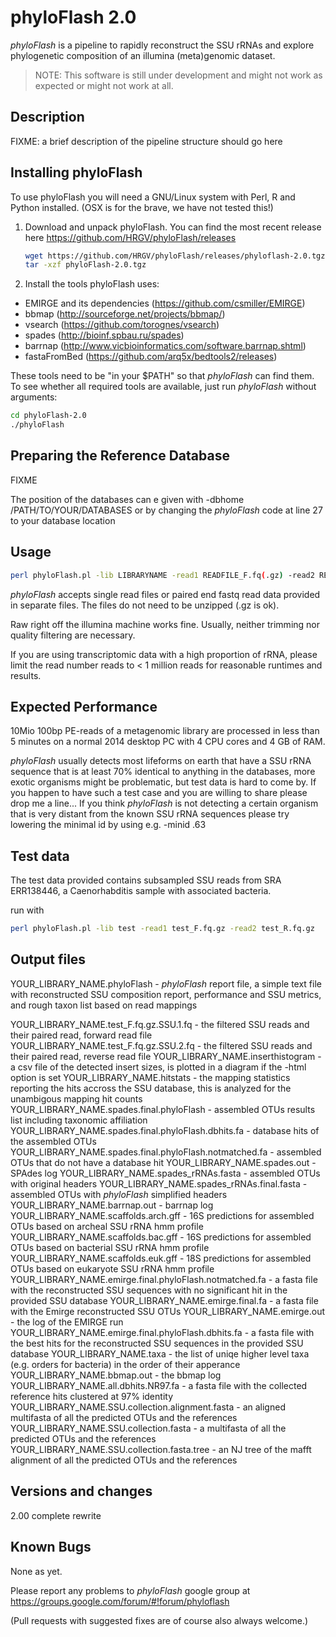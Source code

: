 phyloFlash 2.0
==============

*phyloFlash* is a pipeline to rapidly reconstruct the SSU rRNAs and
explore phylogenetic composition of an illumina (meta)genomic dataset.

> NOTE: This software is still under development and might not work as
> expected or might not work at all.

Description
-----------

FIXME: a brief description of the pipeline structure should go here

Installing phyloFlash
---------------------

To use phyloFlash you will need a GNU/Linux system with Perl, R and
Python installed. (OSX is for the brave, we have not tested this!)

1. Download and unpack phyloFlash. You can find the most recent release
   here https://github.com/HRGV/phyloFlash/releases

   ```bash
   wget https://github.com/HRGV/phyloFlash/releases/phyloflash-2.0.tgz
   tar -xzf phyloFlash-2.0.tgz
   ```

2. Install the tools phyloFlash uses:

 - EMIRGE and its dependencies (https://github.com/csmiller/EMIRGE)
 - bbmap (http://sourceforge.net/projects/bbmap/)
 - vsearch (https://github.com/torognes/vsearch)
 - spades (http://bioinf.spbau.ru/spades)
 - barrnap (http://www.vicbioinformatics.com/software.barrnap.shtml)
 - fastaFromBed (https://github.com/arq5x/bedtools2/releases)

 These tools need to be "in your $PATH" so that *phyloFlash* can find
 them. To see whether all required tools are available, just run
 *phyloFlash* without arguments:

 ```bash
 cd phyloFlash-2.0
 ./phyloFlash
 ```

Preparing the Reference Database
--------------------------------

FIXME



The position of the databases can e given with -dbhome
/PATH/TO/YOUR/DATABASES or by changing the *phyloFlash* code at line 27
to your database location

Usage
-----

```bash
perl phyloFlash.pl -lib LIBRARYNAME -read1 READFILE_F.fq(.gz) -read2 READFILE_R.fq(.gz) [options]
```

*phyloFlash* accepts single read files or paired end fastq read data
provided in separate files. The files do not need to be unzipped (.gz
is ok).

Raw right off the illumina machine works fine. Usually, neither
trimming nor quality filtering are necessary.

If you are using transcriptomic data with a high proportion of rRNA,
please limit the read number reads to < 1 million reads for reasonable
runtimes and results.

Expected Performance
--------------------

10Mio 100bp PE-reads of a metagenomic library are processed in less
than 5 minutes on a normal 2014 desktop PC with 4 CPU cores and 4 GB
of RAM.

*phyloFlash* usually detects most lifeforms on earth that have a SSU
rRNA sequence that is at least 70% identical to anything in the
databases, more exotic organisms might be problematic, but test data
is hard to come by. If you happen to have such a test case and you are
willing to share please drop me a line... If you think *phyloFlash* is
not detecting a certain organism that is very distant from the known
SSU rRNA sequences please try lowering the minimal id by using
e.g. -minid .63

Test data
---------

The test data provided contains subsampled SSU reads from SRA
ERR138446, a Caenorhabditis sample with associated bacteria.

run with

```bash
perl phyloFlash.pl -lib test -read1 test_F.fq.gz -read2 test_R.fq.gz 
```

Output files
------------

YOUR_LIBRARY_NAME.phyloFlash - *phyloFlash* report file, a simple text file with reconstructed SSU composition report, performance and SSU metrics, and rough taxon list based on read mappings 

YOUR_LIBRARY_NAME.test_F.fq.gz.SSU.1.fq - the filtered SSU reads and their paired read, forward read file
YOUR_LIBRARY_NAME.test_F.fq.gz.SSU.2.fq - the filtered SSU reads and their paired read, reverse read file
YOUR_LIBRARY_NAME.inserthistogram - a csv file of the detected insert sizes, is plotted in a diagram if the -html option is set
YOUR_LIBRARY_NAME.hitstats - the mapping statistics reporting the hits accross the SSU database, this is analyzed for the unambigous mapping hit counts
YOUR_LIBRARY_NAME.spades.final.phyloFlash - assembled OTUs results list including taxonomic affiliation
YOUR_LIBRARY_NAME.spades.final.phyloFlash.dbhits.fa - database hits of the assembled OTUs
YOUR_LIBRARY_NAME.spades.final.phyloFlash.notmatched.fa - assembled OTUs that do not have a database hit
YOUR_LIBRARY_NAME.spades.out - SPAdes log
YOUR_LIBRARY_NAME.spades_rRNAs.fasta - assembled OTUs with original headers
YOUR_LIBRARY_NAME.spades_rRNAs.final.fasta  - assembled OTUs with *phyloFlash* simplified headers
YOUR_LIBRARY_NAME.barrnap.out - barrnap log
YOUR_LIBRARY_NAME.scaffolds.arch.gff - 16S predictions for assembled OTUs based on archeal SSU rRNA hmm profile
YOUR_LIBRARY_NAME.scaffolds.bac.gff - 16S predictions for assembled OTUs based on bacterial SSU rRNA hmm profile
YOUR_LIBRARY_NAME.scaffolds.euk.gff - 18S predictions for assembled OTUs based on eukaryote SSU rRNA hmm profile
YOUR_LIBRARY_NAME.emirge.final.phyloFlash.notmatched.fa - a fasta file with the reconstructed SSU sequences with no significant hit in the provided SSU database
YOUR_LIBRARY_NAME.emirge.final.fa - a fasta file with the Emirge reconstructed SSU OTUs
YOUR_LIBRARY_NAME.emirge.out - the log of the EMIRGE run
YOUR_LIBRARY_NAME.emirge.final.phyloFlash.dbhits.fa - a fasta file with the best hits for the reconstructed SSU sequences in the provided SSU database
YOUR_LIBRARY_NAME.taxa - the list of uniqe higher level taxa (e.g. orders for bacteria) in the order of their apperance 
YOUR_LIBRARY_NAME.bbmap.out - the bbmap log
YOUR_LIBRARY_NAME.all.dbhits.NR97.fa - a fasta file with the collected reference hits clustered at 97% identity
YOUR_LIBRARY_NAME.SSU.collection.alignment.fasta - an aligned multifasta of all the predicted OTUs and the references 
YOUR_LIBRARY_NAME.SSU.collection.fasta - a multifasta of all the predicted OTUs and the references 
YOUR_LIBRARY_NAME.SSU.collection.fasta.tree - an NJ tree of the mafft alignment of all the predicted OTUs and the references 

Versions and changes
--------------------

2.00 complete rewrite 

Known Bugs
----------

None as yet. 

Please report any problems to *phyloFlash* google
group at https://groups.google.com/forum/#!forum/phyloflash

(Pull requests with suggested fixes are of course also always welcome.)

